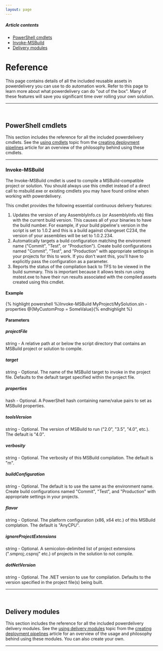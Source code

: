```yaml
---
layout: page
---
```

<div class="row-fluid">
	<div class="span3">
		<h5>Article contents</h5>
		<ul class="nav nav-list">
			<li class="nav-header">
				<a href="#cmdlets">PowerShell cmdlets</a>
			</li>
			<li>
				<a href="#invoke_msbuild_cmdlet">Invoke-MSBuild</a>
			</li>
			<li class="nav-header">
				<a href="#modules">Delivery modules</a>
			</li>
		</ul>
	</div>
	<div class="span9">
		<h1>Reference</h1>
		<p>This page contains details of all the included reusable assets in 
		powerdelivery you can use to do automation work. Refer to this page 
		to learn more about what powerdelivery can do "out of the box". Many 
		of these features will save you significant time over rolling your own 
		solution.</p>
		<a name="cmdlets"><hr></a>
		<br />
		<h2>PowerShell cmdlets</h2>
		<p>This section includes the reference for all the included powerdelivery 
		cmdlets. See the <a href="/create.html#cmdlets">using cmdlets</a> 
		topic from the <a href="/create.html">creating deployment pipelines</a> article 
		for an overview of the philosophy behind using these cmdlets.</p>
		<a name="invoke_msbuild_cmdlet"><hr></a>
		<h3>Invoke-MSBuild</h3>
		<p>The Invoke-MSBuild cmdlet is used to compile a MSBuild-compatible project or solution. 
		You should always use this cmdlet instead of a direct call to msbuild.exe or existing 
		cmdlets you may have found online when working with powerdelivery.</p>
		<p>This cmdlet provides the following essential continuous delivery features:</p>
		<ol>
			<li>Updates the version of any AssemblyInfo.cs (or AssemblyInfo.vb) files with the current build version. This causes all of your binaries to have the build number. For example, if your build pipeline's version in the script is set to 1.0.2 and this is a build against changeset C234, the version of your assemblies will be set to 1.0.2.234.</li>
			<li>Automatically targets a build configuration matching the environment name ("Commit", "Test", or "Production"). Create build configurations named "Commit", "Test", and "Production" with appropriate settings in your projects for this to work. If you don't want this, you'll have to explicitly pass the configuration as a parameter.</li>
			<li>Reports the status of the compilation back to TFS to be viewed in the build summary. This is important because it allows tests run using mstest.exe to have their run results associated with the compiled assets created using this cmdlet.</li>
		</ol>
		<h4>Example</h4>
		{% highlight powershell %}Invoke-MSBuild MyProject/MySolution.sln -properties  @{MyCustomProp = SomeValue}{% endhighlight %}
		<h4>Parameters</h4>
		<h5>projectFile</h5>
		<p>string - A relative path at or below the script directory that contains an MSBuild project or solution to compile.</p>
		<h5>target</h5>
		<p>string - Optional. The name of the MSBuild target to invoke in the project file. Defaults to the default target specified within the project file.</p>
		<h5>properties</h5>
		<p>hash - Optional. A PowerShell hash containing name/value pairs to set as MSBuild properties.</p>
		<h5>toolsVersion</h5>
		<p>string - Optional. The version of MSBuild to run ("2.0", "3.5", "4.0", etc.). The default is "4.0".</p>
		<h5>verbosity</h5>
		<p>string - Optional. The verbosity of this MSBuild compilation. The default is "m".</p>
		<h5>buildConfiguration</h5>
		<p>string - Optional. The default is to use the same as the environment name. Create build configurations named "Commit", "Test", and "Production" with appropriate settings in your projects.</p>
		<h5>flavor</h5>
		<p>string - Optional. The platform configuration (x86, x64 etc.) of this MSBuild complation. The default is "AnyCPU".</p>
		<h5>ignoreProjectExtensions</h5>
		<p>string - Optional. A semicolon-delimited list of project extensions (".smproj;.csproj" etc.) of projects in the solution to not compile.</p>
		<h5>dotNetVersion</h5>
		<p>string - Optional. The .NET version to use for compilation. Defaults to the version specified in the project file(s) being built.</p>
		<a name="modules"><hr></a>
		<br />
		<h2>Delivery modules</h2>
		<p>This section includes the reference for all the included powerdelivery 
		delivery modules. See the <a href="/create.html#modules">using delivery modules</a> 
		topic from the <a href="/create.html">creating deployment pipelines</a> article 
		for an overview of the usage and philosophy behind using these modules. You can also 
		create your own.</p>
		<a name="modules"><hr></a>
	</div>
</div>
